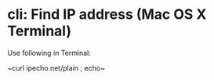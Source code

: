 # cli: Find IP address (Mac OS X Terminal)

  Use following in Terminal:

  ~curl ipecho.net/plain ; echo~
